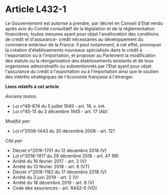 # Article L432-1

Le Gouvernement est autorisé à prendre, par décret en Conseil d'Etat rendu après avis du Comité consultatif de la législation
et de la réglementation financières, toutes mesures ayant pour objet l'amélioration des conditions de crédit et d'assurance-
crédit nécessaires au développement du commerce extérieur de la France. Il peut notamment, à cet effet, provoquer la création
d'établissements nouveaux spécialisés dans le crédit à l'exportation ou à l'importation, et proposer au Parlement la
modification des statuts ou la réorganisation des établissements existants et de tous organismes administratifs ou
subventionnés par l'Etat ayant pour objet l'assurance du crédit à l'exportation ou à l'importation ainsi que le soutien des
intérêts stratégiques de l'économie française à l'étranger.

**Liens relatifs à cet article**

_Anciens textes_:

  - Loi n°49-874 du 5 juillet 1949 - art. 19, v. init.
  - Loi n°45-15 du 2 décembre 1945 - art. 17 (Ab)

_Modifié par_:

  - Loi n°2008-1443 du 30 décembre 2008 - art. 121

_Cité par_:

  - Décret n°2016-1701 du 12 décembre 2016 (V)
  - Loi n°2016-1917 du 29 décembre 2016 - art. 47 (M)
  - Arrêté du 16 février 2017 - art. 2 (V)
  - Arrêté du 13 février 2018 - art. 6 (VT)
  - Décret n°2018-1162 du 17 décembre 2018 (V)
  - Arrêté du 3 juin 2019 - art. 2 (V)
  - Arrêté du 18 décembre 2019 - art. 6 (V)
  - Code des assurances - art. R442-5 (VD)
